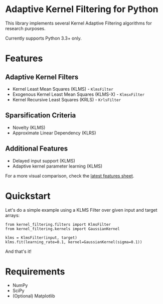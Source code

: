 # Adaptive Kernel Filtering for Python
This library implements several Kernel Adaptive Filtering algorithms for research purposes. 

Currently supports Python 3.3+ only.

# Features
## Adaptive Kernel Filters
- Kernel Least Mean Squares (KLMS) - `KlmsFilter`
- Exogenous Kernel Least Mean Squares (KLMS-X) - `KlmsxFilter`
- Kernel Recursive Least Squares (KRLS) - `KrlsFilter`

## Sparsification Criteria
- Novelty (KLMS)
- Approximate Linear Dependency (KLRS)

## Additional Features
- Delayed input support (KLMS)
- Adaptive kernel parameter learning (KLMS)

For a more visual comparison, check the [latest features sheet](https://docs.google.com/spreadsheets/d/1kvBNAqDSgNGBTcXqMDN7j_dpp949peH_-F1GYVP29y8/edit?usp=sharing).

# Quickstart
Let's do a simple example using a KLMS Filter over given input and target arrays:
```
from kernel_filtering.filters import KlmsFilter
from kernel_filtering.kernels import GaussianKernel

klms = KlmsFilter(input, target)
klms.fit(learning_rate=0.1, kernel=GaussianKernel(sigma=0.1))
```

And that's it! 

# Requirements
- NumPy
- SciPy
- (Optional) Matplotlib